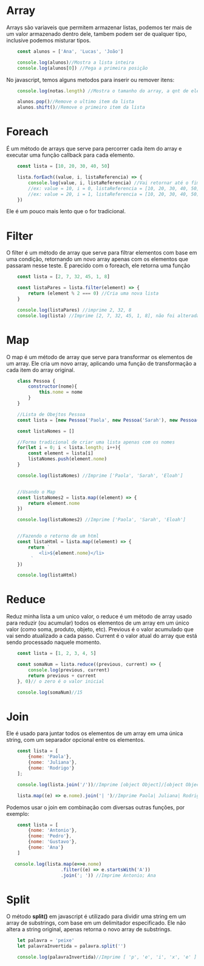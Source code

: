 # Array

Arrays são variaveis que permitem armazenar listas, podemos ter mais de um valor armazenado dentro dele, tambem podem ser de qualquer tipo, inclusive podemos misturar tipos.

```javascript
    const alunos = ['Ana', 'Lucas', 'João']

    console.log(alunos)//Mostra a lista inteira
    console.log(alunos[0]) //Pega a primeira posição
```


No javascript, temos alguns metodos para inserir ou remover itens:


```javascript
    console.log(notas.length) //Mostra o tamanho do array, a qnt de elementos

    alunos.pop()//Remove o ultimo item da lista
    alunos.shift()//Remove o primeiro item da lista
```

# Foreach

É um método de arrays que serve para percorrer cada item do array e executar uma função callback para cada elemento.

```javascript
    const lista = [10, 20, 30, 40, 50]

    lista.forEach((value, i, listaReferencia) => {
        console.log(value, i, listaReferencia) //Vai retornar até o fim da lista os valores que estamos, o indice respectivo ao valor e a lista que ele está usando.
        //ex: value = 10, i = 0, listaReferencia = [10, 20, 30, 40, 50]
        //ex: value = 20, i = 1, listaReferencia = [10, 20, 30, 40, 50].... 
    })
```

Ele é um pouco mais lento que o for tradicional.


# Filter

O filter é um método de array que serve para filtrar elementos com base em uma condição, retornando um novo array apenas com os elementos que passaram nesse teste.
É parecido com o foreach, ele retorna uma função

```javascript
    const lista = [2, 7, 32, 45, 1, 8]

    const listaPares = lista.filter(element) => {
        return (element % 2 === 0) //Cria uma nova lista
    }

    console.log(listaPares) //imprime 2, 32, 8
    console.log(lista) //Imprime [2, 7, 32, 45, 1, 8], não foi alterada

```

# Map

O map é um método de array que serve para transformar os elementos de um array. Ele cria um novo array, aplicando uma função de transformação a cada item do array original.

```javascript
    class Pessoa {
        constructor(nome){
            this.nome = nome
        }
    }

    //Lista de Obejtos Pessoa
    const lista = [new Pessoa('Paola', new Pessoa('Sarah'), new Pessoa('Eloah'))]

    const listaNomes = []

    //Forma tradicional de criar uma lista apenas com os nomes
    for(let i = 0; i < lista.length; i++){
        const element = lista[i]
        listaNomes.push(element.nome)
    }

    console.log(listaNomes) //Imprime ['Paola', 'Sarah', 'Eloah']


    //Usando o Map
    const listaNomes2 = lista.map((element) => {
        return element.nome
    })

    console.log(listaNomes2) //Imprime ['Paola', 'Sarah', 'Eloah']


    //Fazendo o retorno de um html
    const listaHtml = lista.map((element) => {
        return `
            <li>${element.nome}</li>
         `
    })

    console.log(listaHtml)
```

# Reduce

Reduz minha lista a um unico valor, o reduce é um método de array usado para reduzir (ou acumular) todos os elementos de um array em um único valor (como soma, produto, objeto, etc).
Previous é o valor acumulado que vai sendo atualizado a cada passo.
Current é o valor atual do array que está sendo processado naquele momento.

```javascript
    const lista = [1, 2, 3, 4, 5]

    const somaNum = lista.reduce((previous, current) => {
        console.log(previous, current)
        return previous + current
    }, 0)// o zero é o valor inicial

    console.log(somaNum)//15

```

# Join

Ele é usado para juntar todos os elementos de um array em uma única string, com um separador opcional entre os elementos.

```javascript
    const lista = [
        {nome: 'Paola'},
        {nome: 'Juliana'}, 
        {nome: 'Rodrigo'}
    ];

    console.log(lista.join('/'))//Imprime [object Object]/[object Object]/[object Object]

    lista.map((e) => e.nome).join('| ')//Imprime Paola| Juliana| Rodrigo

```

Podemos usar o join em combinação com diversas outras funções, por exemplo:

```javascript
    const lista = [
        {nome: 'Antonio'},
        {nome: 'Pedro'},
        {nome: 'Gustavo'},
        {nome: 'Ana'}
    ]

   console.log(lista.map(e=>e.nome)
                    .filter((e) => e.startsWith('A'))
                    .join('; ')) //Imprime Antonio; Ana
```


# Split

O método **split()** em javascript é utilizado para dividir uma string em um array de substrings, com base em um delimitador especificado. Ele não altera a string original, apenas retorna o novo array de substrings.

```javascript
    let palavra = 'peixe'
    let palavraInvertida = palavra.split('')

    console.log(palavraInvertida)//Imprime [ 'p', 'e', 'i', 'x', 'e' ]
```